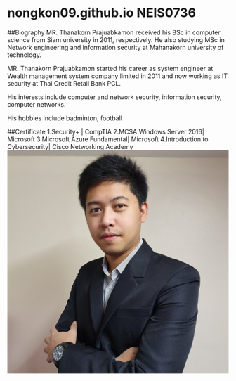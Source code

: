 # nongkon09.github.io NEIS0736
##Biography
MR. Thanakorn Prajuabkamon received his BSc in computer science from Siam university in 2011, respectively. He also studying MSc in Network engineering and information security at Mahanakorn university of technology.

MR. Thanakorn Prajuabkamon started his career as system engineer at Wealth management system company limited in 2011 and now working as IT security at Thai Credit Retail Bank PCL.

His interests include computer and network security, information security, computer networks.

His hobbies include badminton, football

##Certificate
1.Security+ | CompTIA
2.MCSA Windows Server 2016| Microsoft
3.Microsoft Azure Fundamental| Microsoft
4.Introduction to Cybersecurity| Cisco Networking Academy
<img src="tanakon_bio.jpg">